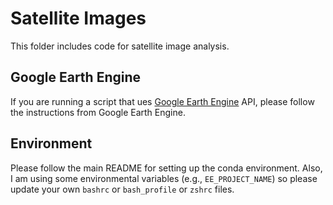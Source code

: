 # Satellite Images

This folder includes code for satellite image analysis.

## Google Earth Engine

If you are running a script that ues [Google Earth Engine](https://developers.google.com/earth-engine) API, please follow the instructions from Google Earth Engine.

## Environment

Please follow the main README for setting up the conda environment. Also, I am using some environmental variables (e.g., `EE_PROJECT_NAME`) so please update your own `bashrc` or `bash_profile` or `zshrc` files.

